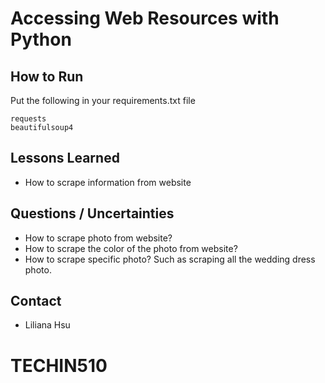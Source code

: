 # Accessing Web Resources with Python

## How to Run
Put the following in your requirements.txt file
```
requests
beautifulsoup4
```

## Lessons Learned

- How to scrape information from website

## Questions / Uncertainties

- How to scrape photo from website?
- How to scrape the color of the photo from website?
- How to scrape specific photo? Such as scraping all the wedding dress photo.

## Contact

- Liliana Hsu
# TECHIN510
